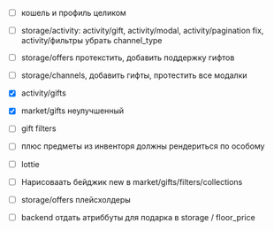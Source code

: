 - [ ] кошель и профиль целиком
- [ ] storage/activity: activity/gift, activity/modal, activity/pagination fix, activity/фильтры убрать channel_type
- [ ] storage/offers протекстить, добавить поддержку гифтов
- [ ] storage/channels, добавить гифты, протестить все модалки
- [x] activity/gifts
- [x] market/gifts неулучшенный

- [ ] gift filters

- [ ] плюс предметы из инвенторя должны рендериться по особому
- [ ] lottie
- [ ] Нарисоваать бейджик new в market/gifts/filters/collections
- [ ] storage/offers плейсхолдеры


- [ ] backend отдать атриббуты для подарка в storage / floor_price
